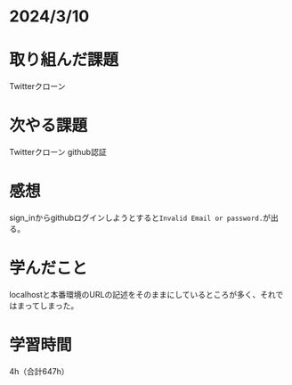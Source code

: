 # 2024/3/10
# 取り組んだ課題
Twitterクローン

# 次やる課題
Twitterクローン github認証

# 感想
sign_inからgithubログインしようとすると`Invalid Email or password.`が出る。

# 学んだこと
localhostと本番環境のURLの記述をそのままにしているところが多く、それではまってしまった。

# 学習時間
4h（合計647h）
